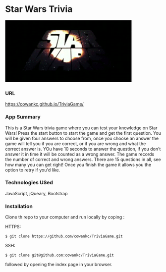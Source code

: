 # Star Wars Trivia 

![logo](https://github.com/cowankc/TriviaGame/blob/master/docs/assets/images/starwars.gif)

### URL 
https://cowankc.github.io/TriviaGame/

### App Summary 
This is a Star Wars  trivia game where you can test your knowledge on Star Wars! Press the start button to start the game and get the first question. You will be given four answers to choose from, once you choose an answer the game will tell you if you are correct, or if you are wrong and what the correct answer is. YOu have 10 seconds to answer the question, if you don't answer it in time it will be counted as a wrong answer. The game records the number of correct and wrong answers. There are 15 questions in all, see how many you can get right! Once you finish the game it allows you the option to retry if you'd like.

### Technologies USed 
JavaScript, jQueary, Bootstrap

### Installation 
Clone th repo to your computer and run locally by coping :

HTTPS:
```
$ git clone https://github.com/cowankc/TriviaGame.git
```

SSH: 
```
$ git clone git@github.com:cowankc/TriviaGame.git
```

followed by opening the index page in your browser. 
